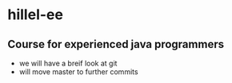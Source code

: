 # hillel-ee

## Course for experienced java programmers

- we will have a breif look at git
- will move master to further commits